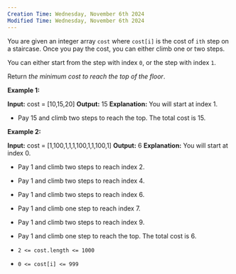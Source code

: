 ```yaml
---
Creation Time: Wednesday, November 6th 2024
Modified Time: Wednesday, November 6th 2024
---
```


You are given an integer array `cost` where `cost[i]` is the cost of `ith` step on a staircase. Once you pay the cost, you can either climb one or two steps.

You can either start from the step with index `0`, or the step with index `1`.

Return _the minimum cost to reach the top of the floor_.

**Example 1:**

**Input:** cost = [10,15,20]
**Output:** 15
**Explanation:** You will start at index 1.
- Pay 15 and climb two steps to reach the top.
The total cost is 15.

**Example 2:**

**Input:** cost = [1,100,1,1,1,100,1,1,100,1]
**Output:** 6
**Explanation:** You will start at index 0.
- Pay 1 and climb two steps to reach index 2.
- Pay 1 and climb two steps to reach index 4.
- Pay 1 and climb two steps to reach index 6.
- Pay 1 and climb one step to reach index 7.
- Pay 1 and climb two steps to reach index 9.
- Pay 1 and climb one step to reach the top.
The total cost is 6.


- `2 <= cost.length <= 1000`
- `0 <= cost[i] <= 999`